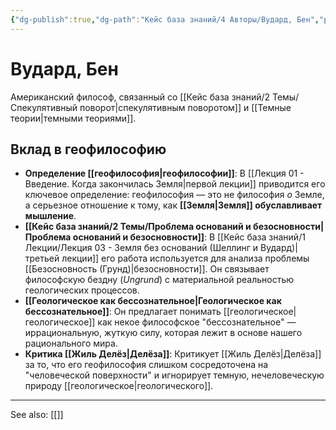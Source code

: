 ```yaml
---
{"dg-publish":true,"dg-path":"Кейс база знаний/4 Авторы/Вудард, Бен","permalink":"/kejs-baza-znanij/4-avtory/vudard-ben/"}
---
```


# Вудард, Бен

Американский философ, связанный со [[Кейс база знаний/2 Темы/Спекулятивный поворот\|спекулятивным поворотом]] и [[Темные теории\|темными теориями]].

## Вклад в геофилософию
- **Определение [[геофилософия\|геофилософии]]**: В [[Лекция 01 - Введение. Когда закончилась Земля\|первой лекции]] приводится его ключевое определение: геофилософия — это не философия *о* Земле, а серьезное отношение к тому, как **[[Земля\|Земля]] обуславливает мышление**.
- **[[Кейс база знаний/2 Темы/Проблема оснований и безосновности\|Проблема оснований и безосновности]]**: В [[Кейс база знаний/1 Лекции/Лекция 03 - Земля без оснований (Шеллинг и Вудард)\|третьей лекции]] его работа используется для анализа проблемы [[Безосновность (Грунд)\|безосновности]]. Он связывает философскую бездну (*Ungrund*) с материальной реальностью геологических процессов.
- **[[Геологическое как бессознательное\|Геологическое как бессознательное]]**: Он предлагает понимать [[геологическое\|геологическое]] как некое философское "бессознательное" — иррациональную, жуткую силу, которая лежит в основе нашего рационального мира.
- **Критика [[Жиль Делёз\|Делёза]]**: Критикует [[Жиль Делёз\|Делёза]] за то, что его геофилософия слишком сосредоточена на "человеческой поверхности" и игнорирует темную, нечеловеческую природу [[геологическое\|геологического]].






---
See also:
[[]]
